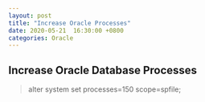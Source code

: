 ```yaml
---
layout: post
title: "Increase Oracle Processes"
date: 2020-05-21  16:30:00 +0800
categories: Oracle
---
```

## Increase Oracle Database Processes

> alter system set processes=150 scope=spfile; 